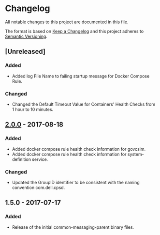 # Changelog
All notable changes to this project are documented in this file.
 
The format is based on [Keep a Changelog](http://keepachangelog.com/)
and this project adheres to [Semantic Versioning](http://semver.org/).

## [Unreleased]

### Added
 - Added log File Name to failing startup message for Docker Compose Rule.

### Changed
 - Changed the Default Timeout Value for Containers' Health Checks from 1 hour to 10 minutes.

## [2.0.0] - 2017-08-18

### Added
 - Added docker compose rule health check information for govcsim.
 - Added docker compose rule health check information for system-definition service.
 
### Changed
 - Updated the GroupID identifier to be consistent with the naming convention com.dell.cpsd.

## 1.5.0 - 2017-07-17

### Added
 - Release of the initial common-messaging-parent binary files.

[2.0.0]: https://github.com/dellemc-symphony/common-messaging-parent/compare/1.5.0...2.0.0
